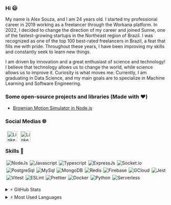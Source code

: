 ### Hi 😃

My name is Alex Souza, and I am 24 years old. I started my professional career in 2019 working as a freelancer through the Workana platform. In 2022, I decided to change the direction of my career and joined Sunne, one of the fastest-growing startups in the Northeast region of Brazil. I was recognized as one of the top 100 best-rated freelancers in Brazil, a feat that fills me with pride. Throughout these years, I have been improving my skills and constantly seek to learn new things.

I am driven by innovation and a great enthusiast of science and technology! I believe that technology allows us to change the world, while science allows us to improve it. Curiosity is what moves me. Currently, I am graduating in Data Science, and my main goals are to specialize in Machine Learning and Software Engineering.

### Some open-source projects and libraries (Made with ❤️)

- [Brownian Motion Simulator in Node.js](https://github.com/Allex6/brownian)

### Social Medias 🌐

[<img align="left" alt="LinkedIn" width="32px" style="margin: 5px;" src="https://cdn.jsdelivr.net/npm/simple-icons@v3/icons/linkedin.svg" />](https://www.linkedin.com/in/alex-s-fran%C3%A7a/)
[<img align="left" alt="LinkedIn" width="32px" style="margin: 5px;" src="https://cdn.jsdelivr.net/npm/simple-icons@v3/icons/medium.svg" />](https://medium.com/@allex6)

<br />
<br />

### Skills 🎨

<img align="left" alt="NodeJs" style="margin: 3px;" src="https://img.shields.io/badge/Node.js-339933?style=for-the-badge&logo=nodedotjs&logoColor=white" />
<img align="left" alt="Javascript" style="margin: 3px;" src="https://img.shields.io/badge/JavaScript-323330?style=for-the-badge&logo=javascript&logoColor=F7DF1E" />
<img align="left" alt="Typescript" style="margin: 3px;" src="https://img.shields.io/badge/TypeScript-3178C6?style=for-the-badge&logo=typescript&logoColor=white" />
<img align="left" alt="ExpressJs" style="margin: 3px;" src="https://img.shields.io/badge/Express.js-000000?style=for-the-badge&logo=express&logoColor=white" />
<img align="left" alt="Socket.io" style="margin: 3px;" src="https://img.shields.io/badge/Socket.io-010101?&style=for-the-badge&logo=Socket.io&logoColor=white" />
<img align="left" alt="PostgreSql" style="margin: 3px;" src="https://img.shields.io/badge/postgresql-4169e1?style=for-the-badge&logo=postgresql&logoColor=white" />
<img align="left" alt="MySql" style="margin: 3px;" src="https://img.shields.io/badge/MySQL-4479A1?style=for-the-badge&logo=mysql&logoColor=white" />
<img align="left" alt="MongoDB" style="margin: 3px;" src="https://img.shields.io/badge/MongoDB-4EA94B?style=for-the-badge&logo=mongodb&logoColor=white" />
<img align="left" alt="Redis" style="margin: 3px;" src="https://img.shields.io/badge/redis-%23DD0031.svg?&style=for-the-badge&logo=redis&logoColor=white" />
<img align="left" alt="Firebase" style="margin: 3px;" src="https://img.shields.io/badge/firebase-ffca28?style=for-the-badge&logo=firebase&logoColor=black" />
<img align="left" alt="GCloud" style="margin: 3px;" src="https://img.shields.io/badge/Google_Cloud-4285F4?style=for-the-badge&logo=google-cloud&logoColor=white" />
<img align="left" alt="Jest" style="margin: 3px;" src="https://img.shields.io/badge/Jest-C21325?style=for-the-badge&logo=jest&logoColor=white" />
<img align="left" alt="Vitest" style="margin: 3px;" src="https://img.shields.io/badge/vitest-6E9F18?style=for-the-badge&logo=vitest&logoColor=white" />
<img align="left" alt="ESLint" style="margin: 3px;" src="https://img.shields.io/badge/eslint-3A33D1?style=for-the-badge&logo=eslint&logoColor=white" />
<img align="left" alt="Prettier" style="margin: 3px;" src="https://img.shields.io/badge/code%20style-prettier-F7B93E?logo=Prettier" />
<img align="left" alt="Docker" style="margin: 3px;" src="https://img.shields.io/badge/docker-257bd6?style=for-the-badge&logo=docker&logoColor=white" />
<img align="left" alt="Python" style="margin: 3px;" src="https://img.shields.io/badge/python-3670A0?style=for-the-badge&logo=python&logoColor=ffdd54" />
<img align="left" alt="Serverless" style="margin: 3px;" src="https://img.shields.io/static/v1?style=for-the-badge&message=Serverless&color=FD5750&logo=Serverless&logoColor=FFFFFF&label=" />

<br />
<br />
<br />
<br />
<br />

<details>
  <summary>⚡️ GitHub Stats</summary>

  <img align="left" alt="Alex's GitHub Stats" src="https://github-readme-stats.vercel.app/api?username=Allex6&show_icons=true&hide_border=true" />

</details>

<details>
  <summary>⚡️ Most Used Languages</summary>

<img align="left" alt="Alex's GitHub Top Languages" src="https://github-readme-stats.vercel.app/api/top-langs/?username=Allex6" />

</details>
